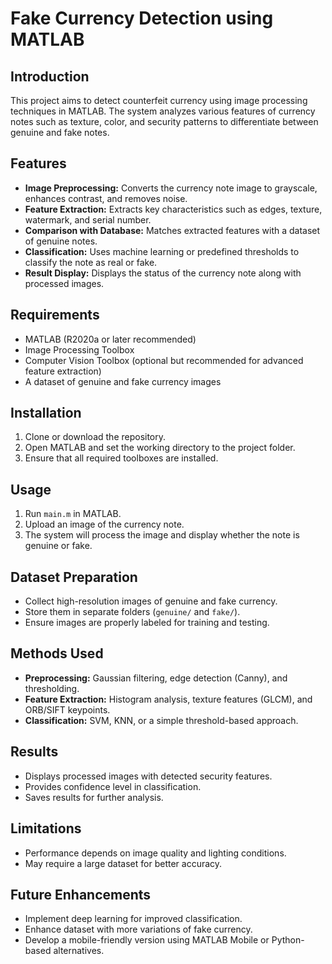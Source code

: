 # Fake Currency Detection using MATLAB

## Introduction
This project aims to detect counterfeit currency using image processing techniques in MATLAB. The system analyzes various features of currency notes such as texture, color, and security patterns to differentiate between genuine and fake notes.

## Features
- **Image Preprocessing:** Converts the currency note image to grayscale, enhances contrast, and removes noise.
- **Feature Extraction:** Extracts key characteristics such as edges, texture, watermark, and serial number.
- **Comparison with Database:** Matches extracted features with a dataset of genuine notes.
- **Classification:** Uses machine learning or predefined thresholds to classify the note as real or fake.
- **Result Display:** Displays the status of the currency note along with processed images.

## Requirements
- MATLAB (R2020a or later recommended)
- Image Processing Toolbox
- Computer Vision Toolbox (optional but recommended for advanced feature extraction)
- A dataset of genuine and fake currency images

## Installation
1. Clone or download the repository.
2. Open MATLAB and set the working directory to the project folder.
3. Ensure that all required toolboxes are installed.

## Usage
1. Run `main.m` in MATLAB.
2. Upload an image of the currency note.
3. The system will process the image and display whether the note is genuine or fake.

## Dataset Preparation
- Collect high-resolution images of genuine and fake currency.
- Store them in separate folders (`genuine/` and `fake/`).
- Ensure images are properly labeled for training and testing.

## Methods Used
- **Preprocessing:** Gaussian filtering, edge detection (Canny), and thresholding.
- **Feature Extraction:** Histogram analysis, texture features (GLCM), and ORB/SIFT keypoints.
- **Classification:** SVM, KNN, or a simple threshold-based approach.

## Results
- Displays processed images with detected security features.
- Provides confidence level in classification.
- Saves results for further analysis.

## Limitations
- Performance depends on image quality and lighting conditions.
- May require a large dataset for better accuracy.

## Future Enhancements
- Implement deep learning for improved classification.
- Enhance dataset with more variations of fake currency.
- Develop a mobile-friendly version using MATLAB Mobile or Python-based alternatives.





